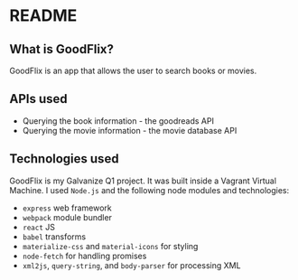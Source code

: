 # README

## What is GoodFlix?
GoodFlix is an app that allows the user to search books or movies.

## APIs used
- Querying the book information - the goodreads API
- Querying the movie information - the movie database API

## Technologies used
GoodFlix is my Galvanize Q1 project. It was built inside a Vagrant Virtual Machine.
I used `Node.js` and the following node modules and technologies: 
- `express` web framework
- `webpack` module bundler
- `react` JS
- `babel` transforms
- `materialize-css` and `material-icons` for styling 
- `node-fetch` for handling promises
- `xml2js`, `query-string`, and `body-parser` for processing XML


 
